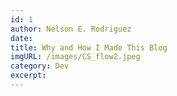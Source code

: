 ```yaml
--- 
id: 1
author: Nelson E. Rodriguez
date: 
title: Why and How I Made This Blog
imgURL: /images/CS_flow2.jpeg
category: Dev
excerpt:
---
```


